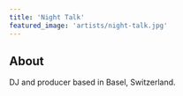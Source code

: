 ```yaml
---
title: 'Night Talk'
featured_image: 'artists/night-talk.jpg'
---
```


## About

DJ and producer based in Basel, Switzerland.
